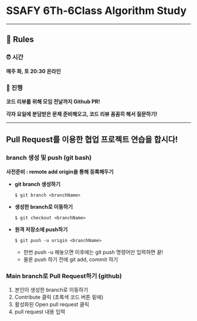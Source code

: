 # SSAFY 6Th-6Class Algorithm Study
---
## 🤙 Rules
### ⏰ 시간

**매주 화, 토 20:30 온라인**

### 📝 진행

**코드 리뷰를 위해 모임 전날까지 Github PR!**

**각자 요일에 분담받은 문제 준비해오고, 코드 리뷰 꼼꼼히 해서 질문하기!**

---

## Pull Request를 이용한 협업 프로젝트 연습을 합시다!
### branch 생성 및 push (git bash)

**사전준비 : remote add origin을 통해 등록해두기**

- **git branch 생성하기**

  ```git
  $ git branch <branchName>
  ```

- **생성한 branch로 이동하기**

  ```git
  $ git checkout <branchName>
  ```

- **원격 저장소에 push하기**

  ```git
  $ git push -u origin <branchName>
  ```

  - 한번 push -u 해놓으면 이후에는 git push 명령어만 입력하면 끝!
  - 물론 push 하기 전에 git add, commit 하기

### Main branch로 Pull Request하기 (github)
1. 본인이 생성한 branch로 이동하기
2. Contribute 클릭 (초록색 코드 버튼 밑에)
3. 활성화된 Open pull request 클릭
4. pull request 내용 입력
